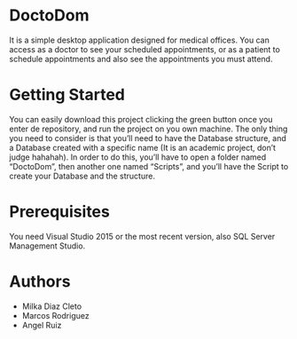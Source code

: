 # DoctoDom
It is a simple desktop application designed for medical offices. You can access as a doctor to see your scheduled appointments, or as a patient to schedule appointments and also see the appointments you must attend.

# Getting Started
You can easily download this project clicking the green button once you enter de repository, and run the project on you own machine.
The only thing you need to consider is that you’ll need to have the Database structure, and a Database created with a specific name (It is an academic project, don’t judge hahahah). In order to do this, you’ll have to open a folder named “DoctoDom”, then another one named “Scripts”, and you’ll have the Script to create your Database and the structure.

# Prerequisites
You need Visual Studio 2015 or the most recent version, also SQL Server Management Studio.

# Authors
-	Milka Diaz Cleto
-	Marcos Rodriguez
-	Angel Ruiz
